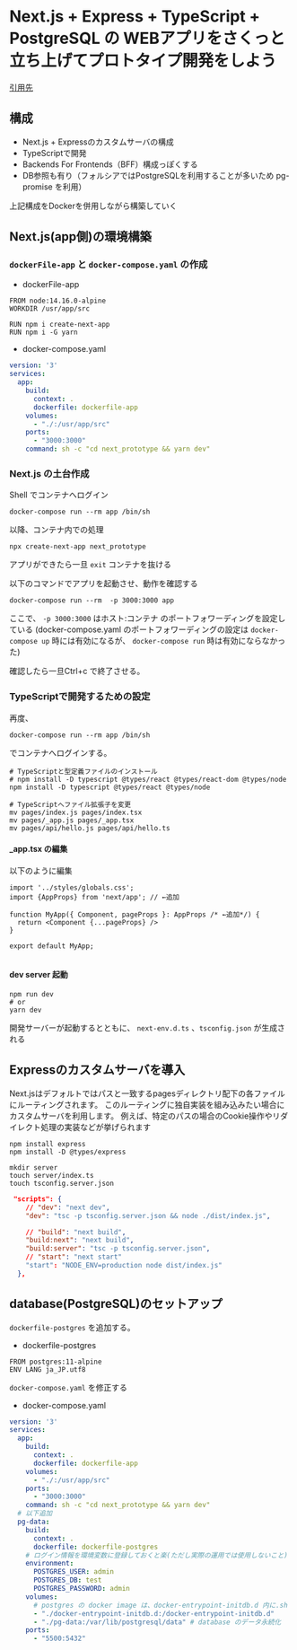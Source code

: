 # Next.js + Express + TypeScript + PostgreSQL の WEBアプリをさくっと立ち上げてプロトタイプ開発をしよう

[引用先](https://www.forcia.com/blog/001559.html)

## 構成

- Next.js + Expressのカスタムサーバの構成
- TypeScriptで開発
- Backends For Frontends（BFF）構成っぽくする
- DB参照も有り（フォルシアではPostgreSQLを利用することが多いため pg-promise を利用）

上記構成をDockerを併用しながら構築していく

## Next.js(app側)の環境構築

### `dockerFile-app` と `docker-compose.yaml` の作成

- dockerFile-app

```docker
FROM node:14.16.0-alpine
WORKDIR /usr/app/src

RUN npm i create-next-app
RUN npm i -G yarn
```

- docker-compose.yaml

```yaml
version: '3'
services:
  app:
    build:
      context: .
      dockerfile: dockerfile-app
    volumes:
      - "./:/usr/app/src"
    ports:
      - "3000:3000"
    command: sh -c "cd next_prototype && yarn dev"
```

### Next.js の土台作成

Shell でコンテナへログイン

```shell
docker-compose run --rm app /bin/sh
```

以降、コンテナ内での処理

```shell
npx create-next-app next_prototype
```

アプリができたら一旦 `exit` コンテナを抜ける

以下のコマンドでアプリを起動させ、動作を確認する

```shell
docker-compose run --rm  -p 3000:3000 app
```

ここで、 `-p 3000:3000` はホスト:コンテナ のポートフォワーディングを設定している
(docker-compose.yaml のポートフォワーディングの設定は `docker-compose up` 時には有効になるが、 `docker-compose run` 時は有効にならなかった)


確認したら一旦Ctrl+c で終了させる。

### TypeScriptで開発するための設定
再度、

```shell
docker-compose run --rm app /bin/sh
```

でコンテナへログインする。

```shell
# TypeScriptと型定義ファイルのインストール
# npm install -D typescript @types/react @types/react-dom @types/node
npm install -D typescript @types/react @types/node

# TypeScriptへファイル拡張子を変更
mv pages/index.js pages/index.tsx
mv pages/_app.js pages/_app.tsx
mv pages/api/hello.js pages/api/hello.ts
```

#### _app.tsx の編集
以下のように編集

```tsx
import '../styles/globals.css';
import {AppProps} from 'next/app'; // ←追加

function MyApp({ Component, pageProps }: AppProps /* ←追加*/) {
  return <Component {...pageProps} />
}

export default MyApp;


```

#### dev server 起動

```shell
npm run dev
# or
yarn dev
```

開発サーバーが起動するとともに、
`next-env.d.ts` 、`tsconfig.json` が生成される


## Expressのカスタムサーバを導入
Next.jsはデフォルトではパスと一致するpagesディレクトリ配下の各ファイルにルーティングされます。 このルーティングに独自実装を組み込みたい場合にカスタムサーバを利用します。 例えば、特定のパスの場合のCookie操作やリダイレクト処理の実装などが挙げられます

```shell
npm install express
npm install -D @types/express

mkdir server
touch server/index.ts
touch tsconfig.server.json
```


```json
 "scripts": {
    // "dev": "next dev",
    "dev": "tsc -p tsconfig.server.json && node ./dist/index.js",

    // "build": "next build",
    "build:next": "next build",
    "build:server": "tsc -p tsconfig.server.json",
    // "start": "next start"
    "start": "NODE_ENV=production node dist/index.js"
  },
```

## database(PostgreSQL)のセットアップ

`dockerfile-postgres` を追加する。
- dockerfile-postgres

```docker
FROM postgres:11-alpine
ENV LANG ja_JP.utf8
```

`docker-compose.yaml` を修正する
- docker-compose.yaml

```yaml
version: '3'
services:
  app:
    build:
      context: .
      dockerfile: dockerfile-app
    volumes:
      - "./:/usr/app/src"
    ports:
      - "3000:3000"
    command: sh -c "cd next_prototype && yarn dev"
  # 以下追加
  pg-data:
    build:
      context: .
      dockerfile: dockerfile-postgres
    # ログイン情報を環境変数に登録しておくと楽(ただし実際の運用では使用しないこと)
    environment:
      POSTGRES_USER: admin
      POSTGRES_DB: test
      POSTGRES_PASSWORD: admin
    volumes:
      # postgres の docker image は、docker-entrypoint-initdb.d 内に.sh ファイルを置いておくと起動時にその内容を実行してくれます。
      - "./docker-entrypoint-initdb.d:/docker-entrypoint-initdb.d" 
      - "./pg-data:/var/lib/postgresql/data" # database のデータ永続化
    ports:
      - "5500:5432"

```